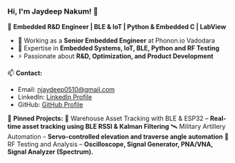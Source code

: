 ### Hi, I'm Jaydeep Nakum! 👋  
🚀 **Embedded R&D Engineer | BLE & IoT | Python & Embedded C | LabView**  

- 🔬 Working as a **Senior Embedded Engineer** at Phonon.io Vadodara  
- 🔧 Expertise in **Embedded Systems, IoT, BLE, Python and RF Testing**  
- ⚡ Passionate about **R&D, Optimization, and Product Development**  

📫 **Contact:**  
- Email: njaydeep0510@gmail.com  
- LinkedIn: [LinkedIn Profile](www.linkedin.com/in/jaydeep-nakum-36b913183)  
- GitHub: [GitHub Profile](https://github.com/jaydeepnakum)  

📌 **Pinned Projects:**
🚀 Warehouse Asset Tracking with BLE & ESP32 – **Real-time asset tracking using BLE RSSI & Kalman Filtering**
🛰️ Military Artillery Automation – **Servo-controlled elevation and traverse angle automation**
📡 RF Testing and Analysis  – **Oscilloscope, Signal Generator, PNA/VNA, Signal Analyzer (Spectrum).**


